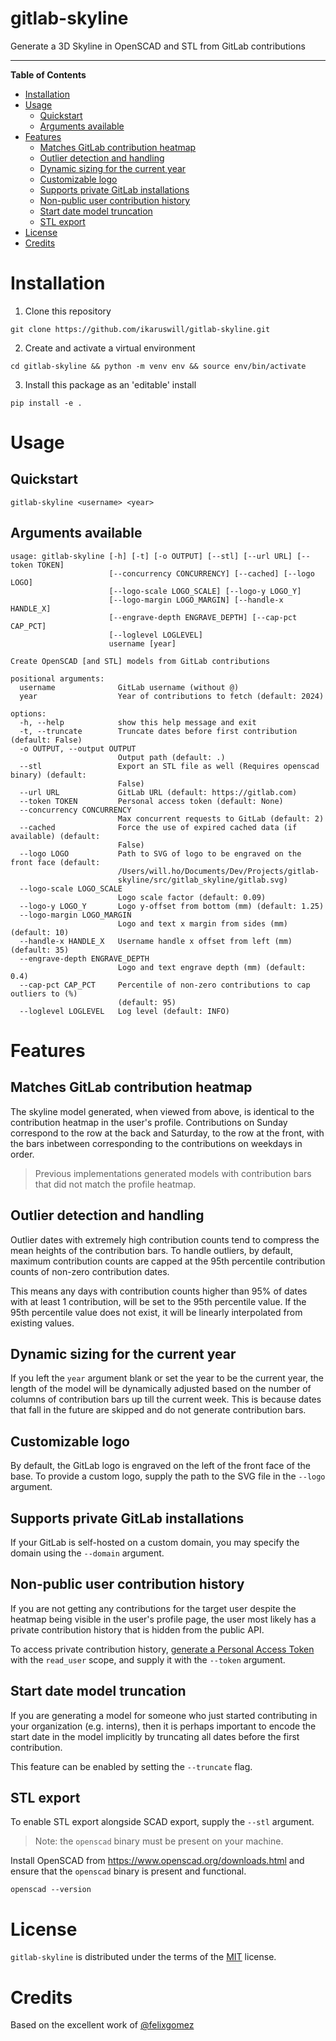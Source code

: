 # gitlab-skyline <!-- omit from toc -->
Generate a 3D Skyline in OpenSCAD and STL from GitLab contributions

<!-- [![PyPI - Version](https://img.shields.io/pypi/v/gitlab-skyline.svg)](https://pypi.org/project/gitlab-skyline)
[![PyPI - Python Version](https://img.shields.io/pypi/pyversions/gitlab-skyline.svg)](https://pypi.org/project/gitlab-skyline) -->

-----

**Table of Contents**

- [Installation](#installation)
- [Usage](#usage)
  - [Quickstart](#quickstart)
  - [Arguments available](#arguments-available)
- [Features](#features)
  - [Matches GitLab contribution heatmap](#matches-gitlab-contribution-heatmap)
  - [Outlier detection and handling](#outlier-detection-and-handling)
  - [Dynamic sizing for the current year](#dynamic-sizing-for-the-current-year)
  - [Customizable logo](#customizable-logo)
  - [Supports private GitLab installations](#supports-private-gitlab-installations)
  - [Non-public user contribution history](#non-public-user-contribution-history)
  - [Start date model truncation](#start-date-model-truncation)
  - [STL export](#stl-export)
- [License](#license)
- [Credits](#credits)

# Installation
1. Clone this repository
```
git clone https://github.com/ikaruswill/gitlab-skyline.git
```
2. Create and activate a virtual environment
```
cd gitlab-skyline && python -m venv env && source env/bin/activate
```
3. Install this package as an 'editable' install
```
pip install -e .
```
# Usage

## Quickstart
```
gitlab-skyline <username> <year>
```

## Arguments available
```
usage: gitlab-skyline [-h] [-t] [-o OUTPUT] [--stl] [--url URL] [--token TOKEN]
                      [--concurrency CONCURRENCY] [--cached] [--logo LOGO]
                      [--logo-scale LOGO_SCALE] [--logo-y LOGO_Y]
                      [--logo-margin LOGO_MARGIN] [--handle-x HANDLE_X]
                      [--engrave-depth ENGRAVE_DEPTH] [--cap-pct CAP_PCT]
                      [--loglevel LOGLEVEL]
                      username [year]

Create OpenSCAD [and STL] models from GitLab contributions

positional arguments:
  username              GitLab username (without @)
  year                  Year of contributions to fetch (default: 2024)

options:
  -h, --help            show this help message and exit
  -t, --truncate        Truncate dates before first contribution (default: False)
  -o OUTPUT, --output OUTPUT
                        Output path (default: .)
  --stl                 Export an STL file as well (Requires openscad binary) (default:
                        False)
  --url URL             GitLab URL (default: https://gitlab.com)
  --token TOKEN         Personal access token (default: None)
  --concurrency CONCURRENCY
                        Max concurrent requests to GitLab (default: 2)
  --cached              Force the use of expired cached data (if available) (default:
                        False)
  --logo LOGO           Path to SVG of logo to be engraved on the front face (default:
                        /Users/will.ho/Documents/Dev/Projects/gitlab-
                        skyline/src/gitlab_skyline/gitlab.svg)
  --logo-scale LOGO_SCALE
                        Logo scale factor (default: 0.09)
  --logo-y LOGO_Y       Logo y-offset from bottom (mm) (default: 1.25)
  --logo-margin LOGO_MARGIN
                        Logo and text x margin from sides (mm) (default: 10)
  --handle-x HANDLE_X   Username handle x offset from left (mm) (default: 35)
  --engrave-depth ENGRAVE_DEPTH
                        Logo and text engrave depth (mm) (default: 0.4)
  --cap-pct CAP_PCT     Percentile of non-zero contributions to cap outliers to (%)
                        (default: 95)
  --loglevel LOGLEVEL   Log level (default: INFO)
```

# Features
## Matches GitLab contribution heatmap
The skyline model generated, when viewed from above, is identical to the contribution heatmap in the user's profile. Contributions on Sunday correspond to the row at the back and Saturday, to the row at the front, with the bars inbetween corresponding to the contributions on weekdays in order.

>Previous implementations generated models with contribution bars that did not match the profile heatmap.

## Outlier detection and handling
Outlier dates with extremely high contribution counts tend to compress the mean heights of the contribution bars. To handle outliers, by default, maximum contribution counts are capped at the 95th percentile contribution counts of non-zero contribution dates. 

This means any days with contribution counts higher than 95% of dates with at least 1 contribution, will be set to the 95th percentile value. If the 95th percentile value does not exist, it will be linearly interpolated from existing values.

## Dynamic sizing for the current year
If you left the `year` argument blank or set the year to be the current year, the length of the model will be dynamically adjusted based on the number of columns of contribution bars up till the current week. This is because dates that fall in the future are skipped and do not generate contribution bars.

## Customizable logo
By default, the GitLab logo is engraved on the left of the front face of the base.
 To provide a custom logo, supply the path to the SVG file in the `--logo` argument.

## Supports private GitLab installations
If your GitLab is self-hosted on a custom domain, you may specify the domain using the `--domain` argument.

## Non-public user contribution history
If you are not getting any contributions for the target user despite the heatmap being visible in the user's profile page, the user most likely has a private contribution history that is hidden from the public API.

To access private contribution history, [generate a Personal Access Token](https://docs.gitlab.com/ee/user/profile/personal_access_tokens.html#create-a-personal-access-token) with the `read_user` scope, and supply it with the `--token` argument. 

## Start date model truncation
If you are generating a model for someone who just started contributing in your organization (e.g. interns), then it is perhaps important to encode the start date in the model implicitly by truncating all dates before the first contribution. 

This feature can be enabled by setting the `--truncate` flag.

## STL export
To enable STL export alongside SCAD export, supply the `--stl` argument. 

> Note: the `openscad` binary must be present on your machine.

Install OpenSCAD from https://www.openscad.org/downloads.html and ensure that the `openscad` binary is present and functional.
```
openscad --version
```

# License

`gitlab-skyline` is distributed under the terms of the [MIT](https://spdx.org/licenses/MIT.html) license.

# Credits
Based on the excellent work of [@felixgomez](https://github.com/felixgomez/gitlab-skyline)